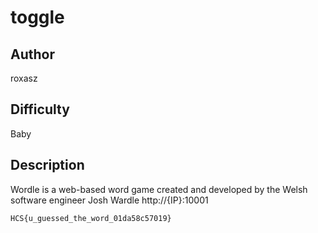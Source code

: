 # toggle

## Author

roxasz

## Difficulty

Baby

## Description

Wordle is a web-based word game created and developed by the Welsh software engineer Josh Wardle
http://{IP}:10001

```
HCS{u_guessed_the_word_01da58c57019}
```
